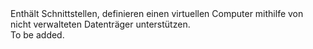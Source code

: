 <Namespace Name="Microsoft.Azure.Management.Compute.Fluent.VirtualMachine.DefinitionUnmanaged">
  <Docs>
    <summary>Enthält Schnittstellen, definieren einen virtuellen Computer mithilfe von nicht verwalteten Datenträger unterstützen.</summary> 
    <remarks>To be added.</remarks>
  </Docs>
</Namespace>
